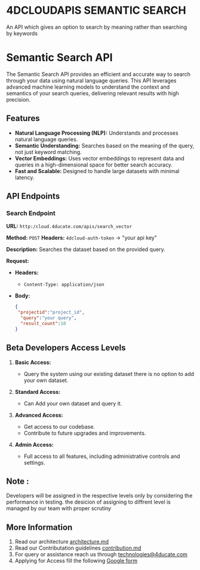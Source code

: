 # 4DCLOUDAPIS SEMANTIC SEARCH
An API which gives an option to search by meaning rather than searching by keywords

# Semantic Search API

The Semantic Search API provides an efficient and accurate way to search through your data using natural language queries. This API leverages advanced machine learning models to understand the context and semantics of your search queries, delivering relevant results with high precision.

## Features

- **Natural Language Processing (NLP):** Understands and processes natural language queries.
- **Semantic Understanding:** Searches based on the meaning of the query, not just keyword matching.
- **Vector Embeddings:** Uses vector embeddings to represent data and queries in a high-dimensional space for better search accuracy.
- **Fast and Scalable:** Designed to handle large datasets with minimal latency.

## API Endpoints

### Search Endpoint

**URL:** `http:/cloud.4ducate.com/apis/search_vector`

**Method:** `POST`
**Headers:** `4dcloud-auth-token` -> "your api key"

**Description:** Searches the dataset based on the provided query.

**Request:**

- **Headers:**
  - `Content-Type: application/json`

- **Body:**
  ```json
  {
   "projectid":"project_id",
    "query":"your query",
    "result_count":10
  }

## Beta Developers Access Levels

1. **Basic Access:**
   - Query the system using our existing dataset there is no option to add your own dataset.
   
2. **Standard Access:**
   - Can Add your own dataset and query it.
   
3. **Advanced Access:**
   - Get access to our codebase.
   - Contribute to future upgrades and improvements.

4. **Admin Access:**
   - Full access to all features, including administrative controls and settings.
## Note :
Developers will be assigned in the respective levels only by considering the performance in testing. the desicion of assigning to diffrent level is managed by our team with proper scrutiny

## More Information
1. Read our architecture [architecture.md](architecture.md)
2. Read our Contributation guidelines [contribution.md](contribution.md)
3. For query or assistance reach us through technologies@4ducate.com
4. Applying for Access fill the following [Google form](https://forms.gle/tLLk6A7sD3gUV7Bz9)


